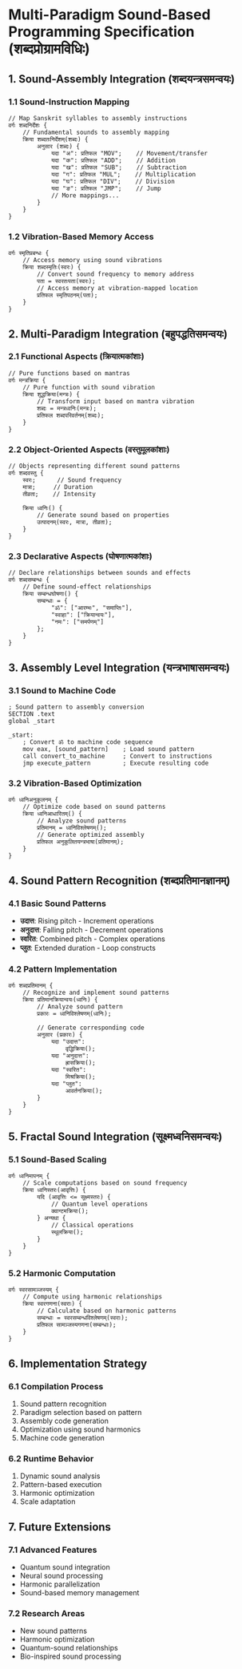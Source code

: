# Multi-Paradigm Sound-Based Programming Specification (शब्दप्रोग्रामविधिः)

## 1. Sound-Assembly Integration (शब्दयन्त्रसमन्वयः)

### 1.1 Sound-Instruction Mapping
```sanskrit
// Map Sanskrit syllables to assembly instructions
वर्गः शब्दनिर्देशः {
    // Fundamental sounds to assembly mapping
    क्रिया शब्दतःनिर्देशम्(शब्दः) {
        अनुसार (शब्दः) {
            यदा "अ": प्रतिफल "MOV";    // Movement/transfer
            यदा "क": प्रतिफल "ADD";    // Addition
            यदा "ख": प्रतिफल "SUB";    // Subtraction
            यदा "ग": प्रतिफल "MUL";    // Multiplication
            यदा "घ": प्रतिफल "DIV";    // Division
            यदा "ङ": प्रतिफल "JMP";    // Jump
            // More mappings...
        }
    }
}
```

### 1.2 Vibration-Based Memory Access
```sanskrit
वर्गः स्मृतिप्रबन्धः {
    // Access memory using sound vibrations
    क्रिया शब्दस्मृतिः(स्वरः) {
        // Convert sound frequency to memory address
        पता = स्वरतःपता(स्वरः);
        // Access memory at vibration-mapped location
        प्रतिफल स्मृतिपठनम्(पता);
    }
}
```

## 2. Multi-Paradigm Integration (बहुपद्धतिसमन्वयः)

### 2.1 Functional Aspects (क्रियात्मकांशाः)
```sanskrit
// Pure functions based on mantras
वर्गः मन्त्रक्रिया {
    // Pure function with sound vibration
    क्रिया शुद्धक्रिया(मन्त्रः) {
        // Transform input based on mantra vibration
        शब्दः = मन्त्रध्वनिः(मन्त्रः);
        प्रतिफल शब्दपरिवर्तनम्(शब्दः);
    }
}
```

### 2.2 Object-Oriented Aspects (वस्तुमूलकांशाः)
```sanskrit
// Objects representing different sound patterns
वर्गः शब्दवस्तु {
    स्वरः;      // Sound frequency
    मात्रा;     // Duration
    तीव्रता;    // Intensity
    
    क्रिया ध्वनिः() {
        // Generate sound based on properties
        उत्पादनम्(स्वरः, मात्रा, तीव्रता);
    }
}
```

### 2.3 Declarative Aspects (घोषणात्मकांशाः)
```sanskrit
// Declare relationships between sounds and effects
वर्गः शब्दसम्बन्धः {
    // Define sound-effect relationships
    क्रिया सम्बन्धघोषणा() {
        सम्बन्धाः = {
            "ॐ": ["आरम्भः", "समाप्तिः"],
            "स्वाहा": ["क्रियान्वयः"],
            "नमः": ["समर्पणम्"]
        };
    }
}
```

## 3. Assembly Level Integration (यन्त्रभाषासमन्वयः)

### 3.1 Sound to Machine Code
```assembly
; Sound pattern to assembly conversion
SECTION .text
global _start

_start:
    ; Convert ॐ to machine code sequence
    mov eax, [sound_pattern]    ; Load sound pattern
    call convert_to_machine     ; Convert to instructions
    jmp execute_pattern         ; Execute resulting code
```

### 3.2 Vibration-Based Optimization
```sanskrit
वर्गः ध्वनिअनुकूलनम् {
    // Optimize code based on sound patterns
    क्रिया ध्वनिआधारितम्() {
        // Analyze sound patterns
        प्रतिमानम् = ध्वनिविश्लेषणम्();
        // Generate optimized assembly
        प्रतिफल अनुकूलितयन्त्रभाषा(प्रतिमानम्);
    }
}
```

## 4. Sound Pattern Recognition (शब्दप्रतिमानज्ञानम्)

### 4.1 Basic Sound Patterns
- **उदात्त**: Rising pitch - Increment operations
- **अनुदात्त**: Falling pitch - Decrement operations
- **स्वरित**: Combined pitch - Complex operations
- **प्लुत**: Extended duration - Loop constructs

### 4.2 Pattern Implementation
```sanskrit
वर्गः शब्दप्रतिमानम् {
    // Recognize and implement sound patterns
    क्रिया प्रतिमानक्रियान्वयः(ध्वनिः) {
        // Analyze sound pattern
        प्रकारः = ध्वनिविश्लेषणम्(ध्वनिः);
        
        // Generate corresponding code
        अनुसार (प्रकारः) {
            यदा "उदात्त":
                वृद्धिक्रिया();
            यदा "अनुदात्त":
                ह्रासक्रिया();
            यदा "स्वरित":
                मिश्रक्रिया();
            यदा "प्लुत":
                आवर्तनक्रिया();
        }
    }
}
```

## 5. Fractal Sound Integration (सूक्ष्मध्वनिसमन्वयः)

### 5.1 Sound-Based Scaling
```sanskrit
वर्गः ध्वनिमापनम् {
    // Scale computations based on sound frequency
    क्रिया ध्वनिस्तरः(आवृत्तिः) {
        यदि (आवृत्तिः <= सूक्ष्मस्तरः) {
            // Quantum level operations
            क्वान्टमक्रिया();
        } अन्यथा {
            // Classical operations
            स्थूलक्रिया();
        }
    }
}
```

### 5.2 Harmonic Computation
```sanskrit
वर्गः स्वरसामञ्जस्यम् {
    // Compute using harmonic relationships
    क्रिया स्वरगणना(स्वराः) {
        // Calculate based on harmonic patterns
        सम्बन्धाः = स्वरसम्बन्धविश्लेषणम्(स्वराः);
        प्रतिफल सामञ्जस्यगणना(सम्बन्धाः);
    }
}
```

## 6. Implementation Strategy

### 6.1 Compilation Process
1. Sound pattern recognition
2. Paradigm selection based on pattern
3. Assembly code generation
4. Optimization using sound harmonics
5. Machine code generation

### 6.2 Runtime Behavior
1. Dynamic sound analysis
2. Pattern-based execution
3. Harmonic optimization
4. Scale adaptation

## 7. Future Extensions

### 7.1 Advanced Features
- Quantum sound integration
- Neural sound processing
- Harmonic parallelization
- Sound-based memory management

### 7.2 Research Areas
- New sound patterns
- Harmonic optimization
- Quantum-sound relationships
- Bio-inspired sound processing 
